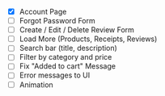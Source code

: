 - [X] Account Page
- [ ] Forgot Password Form
- [ ] Create / Edit / Delete Review Form 
- [ ] Load More (Products, Receipts, Reviews)
- [ ] Search bar (title, description)
- [ ] Filter by category and price
- [ ] Fix "Added to cart" Message
- [ ] Error messages to UI
- [ ] Animation